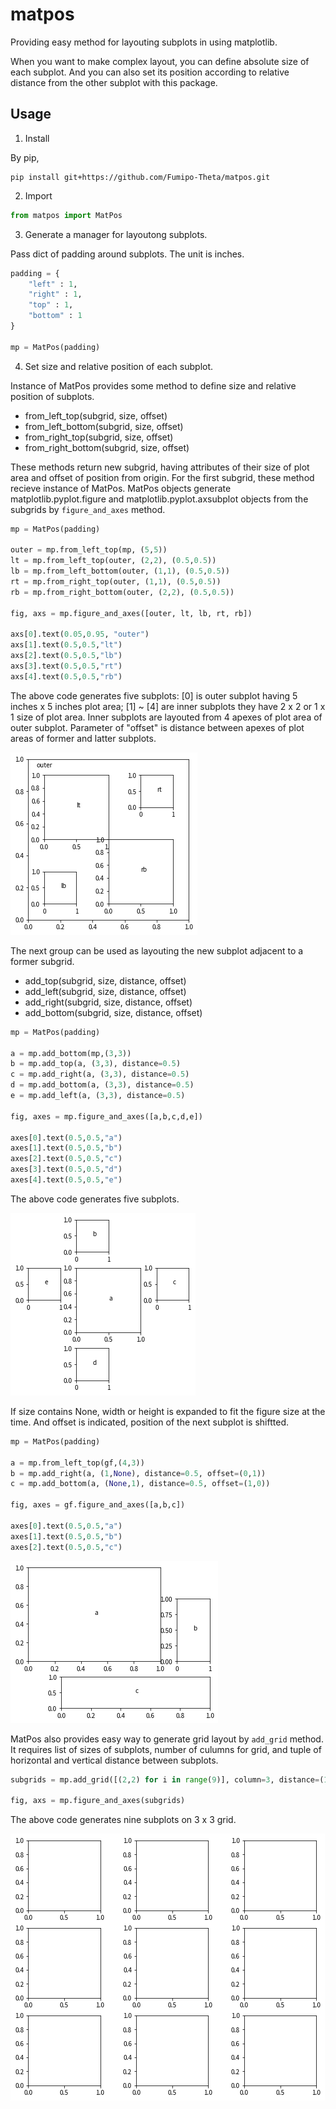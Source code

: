 # matpos

Providing easy method for layouting subplots in using matplotlib.

When you want to make complex layout, you can define absolute size of each subplot.
And you can also set its position according to relative distance from the other subplot with this package.

## Usage

1. Install

By pip,

```
pip install git+https://github.com/Fumipo-Theta/matpos.git
```

2. Import

```python
from matpos import MatPos
```

3. Generate a manager for layoutong subplots.

Pass dict of padding around subplots. The unit is inches.

```python
padding = {
    "left" : 1,
    "right" : 1,
    "top" : 1,
    "bottom" : 1
}

mp = MatPos(padding)
```

4. Set size and relative position of each subplot.

Instance of MatPos provides some method to define size and relative position of subplots.

* from_left_top(subgrid, size, offset)
* from_left_bottom(subgrid, size, offset)
* from_right_top(subgrid, size, offset)
* from_right_bottom(subgrid, size, offset)

These methods return new subgrid, having attributes of their size of plot area and offset of position from origin.
For the first subgrid, these method recieve instance of MatPos.
MatPos objects generate matplotlib.pyplot.figure and matplotlib.pyplot.axsubplot objects from the subgrids by `figure_and_axes` method.

```python
mp = MatPos(padding)

outer = mp.from_left_top(mp, (5,5))
lt = mp.from_left_top(outer, (2,2), (0.5,0.5))
lb = mp.from_left_bottom(outer, (1,1), (0.5,0.5))
rt = mp.from_right_top(outer, (1,1), (0.5,0.5))
rb = mp.from_right_bottom(outer, (2,2), (0.5,0.5))

fig, axs = mp.figure_and_axes([outer, lt, lb, rt, rb])

axs[0].text(0.05,0.95, "outer")
axs[1].text(0.5,0.5,"lt")
axs[2].text(0.5,0.5,"lb")
axs[3].text(0.5,0.5,"rt")
axs[4].text(0.5,0.5,"rb")
```
The above code generates five subplots: [0] is outer subplot having 5 inches x 5 inches plot area; [1] ~ [4] are inner subplots they have 2 x 2 or 1 x 1 size of plot area.
Inner subplots are layouted from 4 apexes of plot area of outer subplot.
Parameter of "offset" is distance between apexes of plot areas of former and latter subplots.


![Layout inset](./docs/image/matpos_inset.png)

The next group can be used as layouting the new subplot adjacent to a former subgrid.
* add_top(subgrid, size, distance, offset)
* add_left(subgrid, size, distance, offset)
* add_right(subgrid, size, distance, offset)
* add_bottom(subgrid, size, distance, offset)

```python
mp = MatPos(padding)

a = mp.add_bottom(mp,(3,3))
b = mp.add_top(a, (3,3), distance=0.5)
c = mp.add_right(a, (3,3), distance=0.5)
d = mp.add_bottom(a, (3,3), distance=0.5)
e = mp.add_left(a, (3,3), distance=0.5)

fig, axes = mp.figure_and_axes([a,b,c,d,e])

axes[0].text(0.5,0.5,"a")
axes[1].text(0.5,0.5,"b")
axes[2].text(0.5,0.5,"c")
axes[3].text(0.5,0.5,"d")
axes[4].text(0.5,0.5,"e")
```

The above code generates five subplots.

![](./docs/image/matpos_adjacent.png)

If size contains None, width or height is expanded to fit the figure size at the time.
And offset is indicated, position of the next subplot is shiftted.

```python
mp = MatPos(padding)

a = mp.from_left_top(gf,(4,3))
b = mp.add_right(a, (1,None), distance=0.5, offset=(0,1))
c = mp.add_bottom(a, (None,1), distance=0.5, offset=(1,0))

fig, axes = gf.figure_and_axes([a,b,c])

axes[0].text(0.5,0.5,"a")
axes[1].text(0.5,0.5,"b")
axes[2].text(0.5,0.5,"c")
```

![](./docs/image/matpos_expand.png)

MatPos also provides easy way to generate grid layout by `add_grid` method.
It requires list of sizes of subplots, number of culumns for grid, and tuple of horizontal and vertical distance between subplots.

```python
subgrids = mp.add_grid([(2,2) for i in range(9)], column=3, distance=(1,0.5))

fig, axs = mp.figure_and_axes(subgrids)
```

The above code generates nine subplots on 3 x 3 grid.

![](./docs/image/matpos_grid.png)